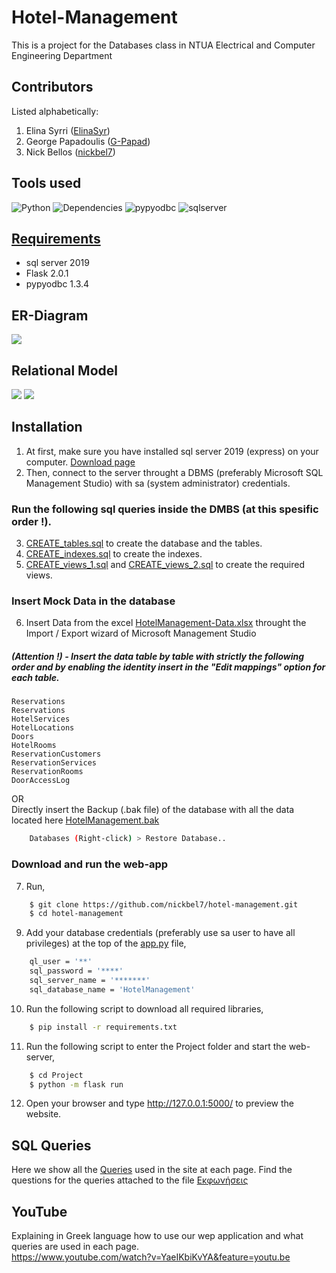# Hotel-Management
This is a project for the Databases class in NTUA Electrical and Computer Engineering Department 

## Contributors
Listed alphabetically:
1. Elina Syrri ([ElinaSyr](https://github.com/ElinaSyr))
1. George Papadoulis ([G-Papad](https://github.com/G-Papad))
1. Nick Bellos ([nickbel7](https://github.com/nickbel7))

## Tools used
![Python](https://img.shields.io/badge/python-v3.7+-red.svg)
![Dependencies](https://img.shields.io/badge/flask-v2.0.1-red)
![pypyodbc](https://img.shields.io/badge/pypyodbc-v1.3.4-red.svg)
![sqlserver](https://img.shields.io/badge/sql_server-v2019-yellow.svg)

## [Requirements](https://github.com/AlexandrosKyriakakis/DataBase/blob/master/requirements.txt)
- sql server 2019
- Flask 2.0.1
- pypyodbc 1.3.4

## ER-Diagram

![](https://github.com/nickbel7/hotel-management/blob/main/Diagrams(ERD%2CRelational)/ERD.jpg)

## Relational Model

![](https://github.com/nickbel7/hotel-management/blob/main/Diagrams(ERD%2CRelational)/RelationalDiagram.png?raw=true)
![](https://github.com/nickbel7/hotel-management/blob/main/Diagrams(ERD%2CRelational)/RelationalDiagram.jpg)

## Installation
1. At first, make sure you have installed sql server 2019 (express) on your computer. [Download page](https://www.microsoft.com/en-us/download/details.aspx?id=101064)
2. Then, connect to the server throught a DBMS (preferably Microsoft SQL Management Studio) with sa (system administrator) credentials.

### Run the following sql queries inside the DMBS (at this spesific order !).

3. [CREATE_tables.sql](SQL_Code/CREATE_tables.sql) to create the database and the tables.
4. [CREATE_indexes.sql](SQL_Code/CREATE_indexes.sql) to create the indexes.
5. [CREATE_views_1.sql](SQL_Code/CREATE_views_1.sql) and [CREATE_views_2.sql](SQL_Code/CREATE_views_2.sql) to create the required views.

### Insert Mock Data in the database

6. Insert Data from the excel [HotelManagement-Data.xlsx](Mock_Data/HotelManagement_V2.xlsx) throught the Import / Export wizard of Microsoft Management Studio <br />
##### (Attention !) - Insert the data table by table with strictly the following order and by enabling the identity insert in the "Edit mappings" option for each table.
	Reservations
	Reservations
	HotelServices
	HotelLocations
	Doors
	HotelRooms
	ReservationCustomers
	ReservationServices
	ReservationRooms
	DoorAccessLog
OR <br />
Directly insert the Backup (.bak file) of the database with all the data located here [HotelManagement.bak](DB-Backup/HotelManagement_V2.bak)
```bash
	Databases (Right-click) > Restore Database..
```

### Download and run the web-app 
7. Run,

```bash
	$ git clone https://github.com/nickbel7/hotel-management.git
	$ cd hotel-management
```

9. Add your database credentials (preferably use sa user to have all privileges) at the top of the [app.py](Project/app.py) file,
```bash
	ql_user = '**'
	sql_password = '****'
	sql_server_name = '*******'
	sql_database_name = 'HotelManagement'
```
10. Run the following script to download all required libraries,

```bash
	$ pip install -r requirements.txt
```

11. Run the following script to enter the Project folder and start the web-server,

```bash
	$ cd Project
	$ python -m flask run
```

12. Open your browser and type <http://127.0.0.1:5000/> to preview the website.

## SQL Queries

Here we show all the [Queries](SQL_Code/PROJECT_QUERIES.sql) used in the site at each page.
Find the questions for the queries attached to the file [Εκφωνήσεις](Docs/Εκφώνηση.pdf)

## YouTube
Explaining in Greek language how to use our wep application and what queries are used in each page.<br />
<https://www.youtube.com/watch?v=YaeIKbiKvYA&feature=youtu.be>
